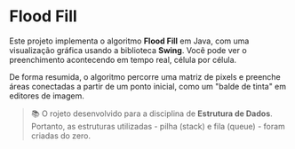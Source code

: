 # Flood Fill

Este projeto implementa o algoritmo **Flood Fill** em Java, com uma visualização gráfica usando a biblioteca **Swing**. Você pode ver o preenchimento acontecendo em tempo real, célula por célula.

De forma resumida, o algoritmo percorre uma matriz de pixels e preenche áreas conectadas a partir de um ponto inicial, como um "balde de tinta" em editores de imagem.

> 📚 O rojeto desenvolvido para a disciplina de **Estrutura de Dados**. Portanto, as estruturas utilizadas - pilha (stack) e fila (queue) - foram criadas do zero.
